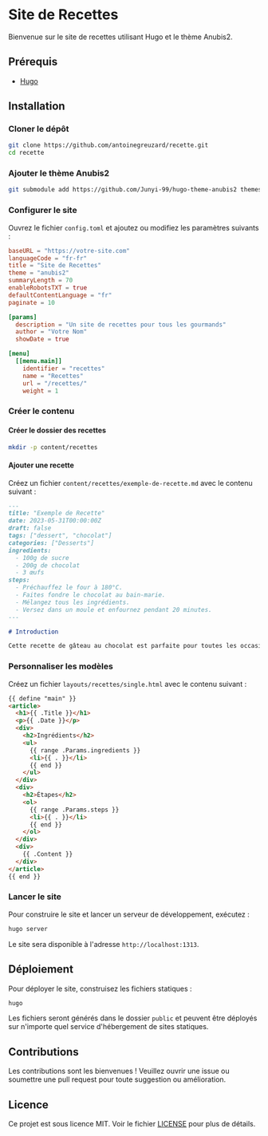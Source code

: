 
# Site de Recettes

Bienvenue sur le site de recettes utilisant Hugo et le thème Anubis2.

## Prérequis

- [Hugo](https://gohugo.io/getting-started/installing/)

## Installation

### Cloner le dépôt

```sh
git clone https://github.com/antoinegreuzard/recette.git
cd recette
```

### Ajouter le thème Anubis2

```sh
git submodule add https://github.com/Junyi-99/hugo-theme-anubis2 themes/anubis2
```

### Configurer le site

Ouvrez le fichier `config.toml` et ajoutez ou modifiez les paramètres suivants :

```toml
baseURL = "https://votre-site.com"
languageCode = "fr-fr"
title = "Site de Recettes"
theme = "anubis2"
summaryLength = 70
enableRobotsTXT = true
defaultContentLanguage = "fr"
paginate = 10

[params]
  description = "Un site de recettes pour tous les gourmands"
  author = "Votre Nom"
  showDate = true

[menu]
  [[menu.main]]
    identifier = "recettes"
    name = "Recettes"
    url = "/recettes/"
    weight = 1
```

### Créer le contenu

#### Créer le dossier des recettes

```sh
mkdir -p content/recettes
```

#### Ajouter une recette

Créez un fichier `content/recettes/exemple-de-recette.md` avec le contenu suivant :

```markdown
---
title: "Exemple de Recette"
date: 2023-05-31T00:00:00Z
draft: false
tags: ["dessert", "chocolat"]
categories: ["Desserts"]
ingredients:
  - 100g de sucre
  - 200g de chocolat
  - 3 œufs
steps:
  - Préchauffez le four à 180°C.
  - Faites fondre le chocolat au bain-marie.
  - Mélangez tous les ingrédients.
  - Versez dans un moule et enfournez pendant 20 minutes.
---

# Introduction

Cette recette de gâteau au chocolat est parfaite pour toutes les occasions.
```

### Personnaliser les modèles

Créez un fichier `layouts/recettes/single.html` avec le contenu suivant :

```html
{{ define "main" }}
<article>
  <h1>{{ .Title }}</h1>
  <p>{{ .Date }}</p>
  <div>
    <h2>Ingrédients</h2>
    <ul>
      {{ range .Params.ingredients }}
      <li>{{ . }}</li>
      {{ end }}
    </ul>
  </div>
  <div>
    <h2>Étapes</h2>
    <ol>
      {{ range .Params.steps }}
      <li>{{ . }}</li>
      {{ end }}
    </ol>
  </div>
  <div>
    {{ .Content }}
  </div>
</article>
{{ end }}
```

### Lancer le site

Pour construire le site et lancer un serveur de développement, exécutez :

```sh
hugo server
```

Le site sera disponible à l'adresse `http://localhost:1313`.

## Déploiement

Pour déployer le site, construisez les fichiers statiques :

```sh
hugo
```

Les fichiers seront générés dans le dossier `public` et peuvent être déployés sur n'importe quel service d'hébergement de sites statiques.

## Contributions

Les contributions sont les bienvenues ! Veuillez ouvrir une issue ou soumettre une pull request pour toute suggestion ou amélioration.

## Licence

Ce projet est sous licence MIT. Voir le fichier [LICENSE](LICENSE) pour plus de détails.
